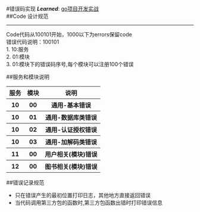 #错误码实现
***Learned***: [go项目开发实战](https://github.com/marmotedu/iam)  
##Code 设计规范
<hr>
Code代码从100101开始，1000以下为errors保留code<br/>
错误代码说明：100101<br>
1. 10:服务<br>
2. 01:模块<br>
3. 01:模块下的错误码序号,每个模块可以注册100个错误<br>

##服务和模块说明
<table>
  <tr>
    <th>服务</th>
    <th>模块</th>
    <th>说明</th>
  </tr>
  <tr>
    <th>10</th>
    <th>00</th>
    <th>通用-基本错误</th>
  </tr>
<tr>
    <th>10</th>
    <th>01</th>
    <th>通用-数据库类错误</th>
  </tr>
<tr>
    <th>10</th>
    <th>02</th>
    <th>通用-认证授权错误</th>
  </tr>
<tr>
    <th>10</th>
    <th>03</th>
    <th>通用-加解码类错误</th>
  </tr>
<tr>
    <th>11</th>
    <th>00</th>
    <th>用户相关(模块)错误</th>
  </tr>
<tr>
    <th>12</th>
    <th>00</th>
    <th>图书相关(模块)错误</th>
  </tr>
</table>


##错误记录规范
* 只在错误产生的最初位置打印日志，其他地方直接返回错误  
* 当代码调用第三方包的函数时,第三方包函数出错时打印错误信息







